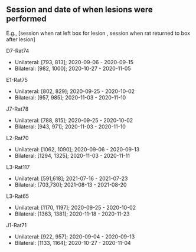 ## Session and date of when lesions were performed

E.g., [session when rat left box for lesion , session when rat returned to box after lesion]

D7-Rat74
- Unilateral:  [793, 813]; 2020-09-06 - 2020-09-15
- Bilateral: [982, 1000]; 2020-10-27 - 2020-11-05
  
E1-Rat75
- Unilateral: [802, 829]; 2020-09-25 - 2020-10-02
- Bilateral: [957, 985]; 2020-11-03 - 2020-11-10
  
J7-Rat78
- Unilateral: [788, 815]; 2020-09-25 - 2020-10-02
- Bilateral: [943, 971]; 2020-11-03 - 2020-11-10
  
L2-Rat70
- Unilateral: [1062, 1090]; 2020-09-06 - 2020-09-13
- Bilateral: [1294, 1325]; 2020-11-03 - 2020-11-11
  
L3-Rat117
- Unilateral: [591,618]; 2021-07-16 - 2021-07-23
- Bilateral: [703,730]; 2021-08-13 - 2021-08-20
  
L3-Rat65
- Unilateral: [1170, 1197]; 2020-09-25 - 2020-10-02
- Bilateral: [1363, 1381]; 2020-11-18 - 2020-11-23
  
J1-Rat71
- Unilateral: [922, 957]; 2020-09-04 - 2020-09-13
- Bilateral: [1133, 1164]; 2020-10-27 - 2020-11-04
